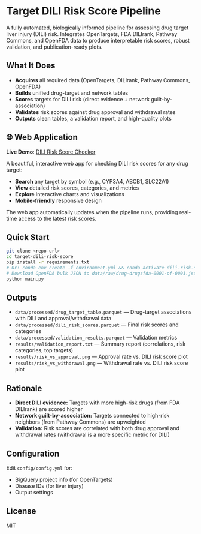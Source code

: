 # Target DILI Risk Score Pipeline

A fully automated, biologically informed pipeline for assessing drug target liver injury (DILI) risk. Integrates OpenTargets, FDA DILIrank, Pathway Commons, and OpenFDA data to produce interpretable risk scores, robust validation, and publication-ready plots.

## What It Does
- **Acquires** all required data (OpenTargets, DILIrank, Pathway Commons, OpenFDA)
- **Builds** unified drug-target and network tables
- **Scores** targets for DILI risk (direct evidence + network guilt-by-association)
- **Validates** risk scores against drug approval and withdrawal rates
- **Outputs** clean tables, a validation report, and high-quality plots

## 🌐 Web Application

**Live Demo**: [DILI Risk Score Checker](https://your-username.github.io/target-dili-risk-score/)

A beautiful, interactive web app for checking DILI risk scores for any drug target:
- **Search** any target by symbol (e.g., CYP3A4, ABCB1, SLC22A1)
- **View** detailed risk scores, categories, and metrics
- **Explore** interactive charts and visualizations
- **Mobile-friendly** responsive design

The web app automatically updates when the pipeline runs, providing real-time access to the latest risk scores.

## Quick Start
```bash
git clone <repo-url>
cd target-dili-risk-score
pip install -r requirements.txt
# Or: conda env create -f environment.yml && conda activate dili-risk-score
# Download OpenFDA bulk JSON to data/raw/drug-drugsfda-0001-of-0001.json
python main.py
```

## Outputs
- `data/processed/drug_target_table.parquet` — Drug-target associations with DILI and approval/withdrawal data
- `data/processed/dili_risk_scores.parquet` — Final risk scores and categories
- `data/processed/validation_results.parquet` — Validation metrics
- `results/validation_report.txt` — Summary report (correlations, risk categories, top targets)
- `results/risk_vs_approval.png` — Approval rate vs. DILI risk score plot
- `results/risk_vs_withdrawal.png` — Withdrawal rate vs. DILI risk score plot

## Rationale
- **Direct DILI evidence:** Targets with more high-risk drugs (from FDA DILIrank) are scored higher
- **Network guilt-by-association:** Targets connected to high-risk neighbors (from Pathway Commons) are upweighted
- **Validation:** Risk scores are correlated with both drug approval and withdrawal rates (withdrawal is a more specific metric for DILI)

## Configuration
Edit `config/config.yml` for:
- BigQuery project info (for OpenTargets)
- Disease IDs (for liver injury)
- Output settings

## License
MIT 